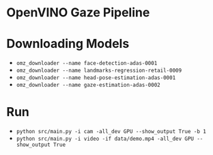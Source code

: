 # OpenVINO Gaze Pipeline

# Downloading Models

- `omz_downloader --name face-detection-adas-0001`
- `omz_downloader --name landmarks-regression-retail-0009`
- `omz_downloader --name head-pose-estimation-adas-0001`
- `omz_downloader --name gaze-estimation-adas-0002`

# Run

- `python src/main.py -i cam -all_dev GPU --show_output True -b 1`
- `python src/main.py -i video -if data/demo.mp4 -all_dev GPU --show_output True`